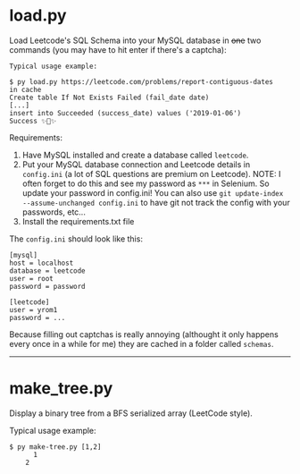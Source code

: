 # load.py
Load Leetcode's SQL Schema into your MySQL database in ~~one~~ two commands
(you may have to hit enter if there's a captcha):

    Typical usage example:

    $ py load.py https://leetcode.com/problems/report-contiguous-dates
    in cache
    Create table If Not Exists Failed (fail_date date)
    [...]
    insert into Succeeded (success_date) values ('2019-01-06')
    Success ✨🍰✨

Requirements:
1) Have MySQL installed and create a database called `leetcode`.
2) Put your MySQL database connection and Leetcode details in `config.ini` (a
    lot of SQL questions are premium on Leetcode).
    NOTE:   I often forget to do this and see my password as `***` in Selenium.
            So update your password in config.ini!
            You can also use `git update-index --assume-unchanged config.ini` to
            have git not track the config with your passwords, etc...
3) Install the requirements.txt file

The `config.ini` should look like this:
```
[mysql]
host = localhost
database = leetcode
user = root
password = password

[leetcode]
user = yrom1
password = ...
```

Because filling out captchas is really annoying (althought it only happens
every once in a while for me) they are cached in a folder called `schemas`.


---

# make_tree.py
Display a binary tree from a BFS serialized array (LeetCode style).

Typical usage example:

    $ py make-tree.py [1,2]
          1
        2
